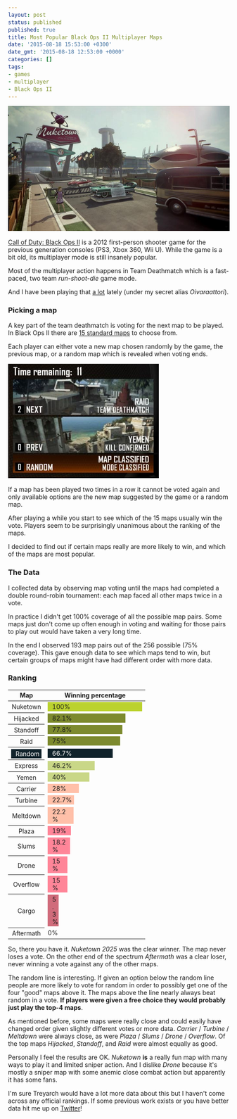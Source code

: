 ```yaml
---
layout: post
status: published
published: true
title: Most Popular Black Ops II Multiplayer Maps
date: '2015-08-18 15:53:00 +0300'
date_gmt: '2015-08-18 12:53:00 +0000'
categories: [] 
tags:
- games
- multiplayer
- Black Ops II
---
```

<img src="/images/2015/nuketown.jpg" alt="Nuketown" width="686" />

[Call of Duty: Black Ops II](https://en.wikipedia.org/wiki/Call_of_Duty:_Black_Ops_II)
is a 2012 first-person shooter game for the previous generation consoles
(PS3, Xbox 360, Wii U). While the game is a bit old, its multiplayer mode is
still insanely popular.

Most of the multiplayer action happens in Team Deathmatch which is a
fast-paced, two team *run-shoot-die* game mode.

And I have been playing that <span style="text-decoration: underline">a lot</span>
lately (under my secret alias *Oivaraattori*).

### Picking a map

A key part of the team deathmatch is voting for the next map to be played.
In Black Ops II there are
[15 standard maps](http://callofduty.wikia.com/wiki/Category:Call_of_Duty:_Black_Ops_II_Multiplayer_Maps)
to choose from.

Each player can either vote a new map chosen randomly by the game,
the previous map, or a random map which is revealed when voting ends.

<p><img src="/images/2015/blackops2.png" alt="Black Ops 2 map voting" width="343" height="260" /></p>

If a map has been played two times in a row it cannot be voted again and only
available options are the new map suggested by the game or a random map.

After playing a while you start to see which of the 15 maps usually win the
vote. Players seem to be surprisingly unanimous about the ranking
of the maps.

I decided to find out if certain maps really are more likely to win, and which
of the maps are most popular.

### The Data

I collected data by observing map voting until the maps had completed a
double round-robin tournament: each map faced all other maps twice in a vote.

In practice I didn't get 100% coverage of all the possible map pairs. Some maps
just don't come up often enough in voting and waiting for those pairs to play
out would have taken a very long time.

In the end I observed 193 map pairs out of the 256 possible (75% coverage).
This gave enough data to see which maps tend to win, but certain groups of maps
might have had different order with more data.

### Ranking

<style>
table#ranking {
  margin-bottom: 1em;
}
table#ranking tbody th {
  font-weight: 400;
}
table#ranking span {
  display: block;
  padding: 2px 5px 2px 10px;
}
table#ranking tr.best td span {
  background: #BBD22F;
}
table#ranking tr.good td span {
  background: #7D8A2E;
}
table#ranking tr.random span {
  background: #10222B;
  color: white;
}
table#ranking tr.ok td span {
  background: #C9D787;
}
table#ranking tr.okish td span {
  background: #FFC0A9;
}
table#ranking tr.bad td span {
  background: #FF8598;
}
table#ranking tr.worse td span {
  background: #D06C7B;
}
</style>
<table id="ranking">
  <thead>
    <tr>
      <th>Map</th>
      <th>Winning percentage</th>
    </tr>
  </thead>
  <tbody>
    <tr class="best">
      <th>Nuketown</th>
      <td><span style="width: 200px">100%</span></td>
    </tr>
    <tr class="good">
      <th>Hijacked</th>
      <td><span style="width: 162px">82.1%</span></td>
    </tr>
    <tr class="good">
      <th>Standoff</th>
      <td><span style="width: 155px">77.8%</span></td>
    </tr>
    <tr class="good">
      <th>Raid</th>
      <td><span style="width: 150px">75%</span></td>
    </tr>
    <tr class="random">
      <th><span>Random</span></th>
      <td><span style="width: 133px">66.7%</span></td>
    </tr>
    <tr class="ok">
      <th>Express</th>
      <td><span style="width: 92px">46.2%</span></td>
    </tr>
    <tr class="ok">
      <th>Yemen</th>
      <td><span style="width: 80px">40%</span></td>
    </tr>
    <tr class="okish">
      <th>Carrier</th>
      <td><span style="width: 56px">28%</span></td>
    </tr>
    <tr class="okish">
      <th>Turbine</th>
      <td><span style="width: 45px">22.7%</span></td>
    </tr>
    <tr class="okish">
      <th>Meltdown</th>
      <td><span style="width: 44px">22.2%</span></td>
    </tr>
    <tr class="bad">
      <th>Plaza</th>
      <td><span style="width: 38px">19%</span></td>
    </tr>
    <tr class="bad">
      <th>Slums</th>
      <td><span style="width: 36px">18.2%</span></td>
    </tr>
    <tr class="bad">
      <th>Drone</th>
      <td><span style="width: 30px">15%</span></td>
    </tr>
    <tr class="bad">
      <th>Overflow</th>
      <td><span style="width: 30px">15%</span></td>
    </tr>
    <tr class="worse">
      <th>Cargo</th>
      <td><span style="width: 10px">5.3%</span></td>
    </tr>
    <tr class="worst">
      <th>Aftermath</th>
      <td>0%</td>
    </tr>
  </tbody>
</table>

So, there you have it. *Nuketown 2025* was the clear winner. The map never loses
a vote. On the other end of the spectrum *Aftermath* was a clear loser, never
winning a vote against any of the other maps.

The random line is interesting. If given an option below the random line people
are more likely to vote for random in order to possibly get one of the four
"good" maps above it. The maps above the line nearly always beat random in a
vote. **If players were given a free choice they would probably just play the
top-4 maps**.

As mentioned before, some maps were really close and could easily have changed
order given slightly different votes or more data. *Carrier* / *Turbine* /
*Meltdown* were always close, as were *Plaza* / *Slums* / *Drone* /
*Overflow*. Of the top maps *Hijacked*, *Standoff*, and *Raid* were almost
equally as good.

Personally I feel the results are OK. *Nuketown* **is** a really fun map with
many ways to play it and limited sniper action. And I dislike *Drone*
because it's mostly a sniper map with some anemic close combat action
but apparently it has some fans.

I'm sure Treyarch would have a lot more data about this but I haven't come
across any official rankings. If some previous work exists or you have better
data hit me up on [Twitter](https://twitter.com/oiva)!